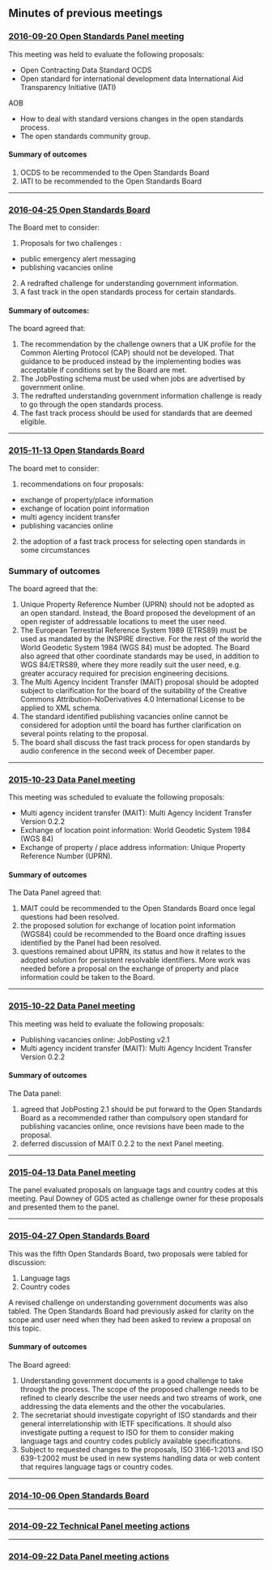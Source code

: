 ## Minutes of previous meetings

### [2016-09-20 Open Standards Panel meeting](2016‐09‐20-Open-Standards-Panel-meeting)

This meeting was held to evaluate the following proposals:

* Open Contracting Data Standard  OCDS
* Open standard for international development data   International Aid Transparency Initiative (IATI)

AOB
* How to deal with standard versions changes in the open standards process.
* The open standards community group.

#### Summary of outcomes

1. OCDS to be recommended to the Open Standards Board
2. IATI to be recommended to the Open Standards Board

***

### [2016‐04‐25 Open Standards Board](2016‐04‐25-Open-Standards-Board)
The Board met to consider:

1. Proposals for two challenges :
 *  public emergency alert messaging
 * publishing vacancies online
2. A redrafted challenge for understanding government information.
3. A fast track in the open standards process for certain standards.

#### Summary of outcomes:

The board agreed that:

1. The recommendation by the challenge owners that a UK profile for the Common Alerting Protocol (CAP) should not be developed. That guidance to be produced instead by the implementing bodies was acceptable if conditions set by the Board are met.
2. The JobPosting schema must be used when jobs are advertised by government online.
3. The redrafted understanding government information challenge is ready to go through the open standards process.
4. The fast track process should be used for standards that are deemed eligible.

***

### [2015‐11‐13 Open Standards Board](2015‐11‐13-Open-Standards-Board)

The board met to consider:

1. recommendations on four proposals:
  * exchange of property/place information
  * exchange of location point information
  * multi agency incident transfer
  * publishing vacancies online
2. the adoption of a fast track process for selecting open standards in some circumstances

### Summary of outcomes

The board agreed that the:

1. Unique Property Reference Number (UPRN) should not be adopted as an open standard. Instead, the Board proposed the development of an open register of addressable locations to meet the user need.
2. The European Terrestrial Reference System 1989 (ETRS89) must be used as mandated by the INSPIRE directive. For the rest of the world the World Geodetic System 1984 (WGS 84) must be adopted. The Board also agreed that other coordinate standards may be used, in addition to WGS 84/ETRS89, where they more readily suit the user need, e.g. greater accuracy required for precision engineering decisions.
3. The Multi Agency Incident Transfer (MAIT) proposal should be adopted subject to clarification for the board of the suitability of the Creative Commons Attribution-NoDerivatives 4.0 International License to be applied to XML schema.
4. The standard identified publishing vacancies online cannot be considered for adoption until the board has further clarification on several points relating to the proposal.
5. The board shall discuss the fast track process for open standards by audio conference in the second week of December paper.

***

### [2015‐10‐23 Data Panel meeting](2015‐10‐23-Data-Panel-meeting)
This meeting was scheduled to evaluate the following proposals:

*   Multi agency incident transfer (MAIT): Multi Agency Incident Transfer Version 0.2.2
*   Exchange of location point information: World Geodetic System 1984 (WGS 84)
*   Exchange of property / place address information: Unique Property Reference Number (UPRN).

#### Summary of outcomes

The Data Panel agreed that: 

1. MAIT could be recommended to the Open Standards Board once legal questions had been resolved.
2. the proposed solution for exchange of location point information (WGS84) could be recommended to the Board once drafting issues identified by the Panel had been resolved.
3. questions remained about UPRN, its status and how it relates to the adopted solution for persistent resolvable identifiers. More work was needed before a proposal on the exchange of property and place information could be taken to the Board.

***

### [2015‐10‐22 Data Panel meeting](2015‐10‐22-Data-Panel-meeting)

This meeting was held to evaluate the following proposals:

*   Publishing vacancies online: JobPosting v2.1
*   Multi agency incident transfer (MAIT): Multi Agency Incident Transfer Version 0.2.2

#### Summary of outcomes

The Data panel:

1. agreed that JobPosting 2.1 should be put forward to the Open Standards Board as a recommended rather than compulsory open standard for publishing vacancies online, once revisions have been made to the proposal.
2. deferred discussion of MAIT 0.2.2 to the next Panel meeting.

***

### [2015‐04‐13 Data Panel meeting](2015‐04‐13-Data-Panel-meeting)

The panel evaluated proposals on language tags and country codes at this meeting. Paul Downey of GDS acted as challenge owner for these proposals and presented them to the panel.

***

### [2015‐04‐27 Open Standards Board](2015‐04‐27-Open-Standards-Board)

This was the fifth Open Standards Board, two proposals were tabled for discussion:

1. Language tags
1. Country codes

A revised challenge on understanding government documents was also tabled. The Open Standards Board had previously asked for clarity on the scope and user need when they had been asked to review a proposal on this topic.

#### Summary of outcomes

The Board agreed:

1. Understanding government documents is a good challenge to take through the process. The scope of the proposed challenge needs to be refined to clearly describe the user needs and two streams of work, one addressing the data elements and the other the vocabularies.
2. The secretariat should investigate copyright of ISO standards and their general interrelationship with IETF specifications. It should also investigate putting a request to ISO for them to consider making language tags and country codes publicly available specifications.
3. Subject to requested changes to the proposals, ISO 3166-1:2013 and ISO 639-1:2002 must be used in new systems handling data or web content that requires language tags or country codes.

*** 

### [2014‐10‐06 Open Standards Board](2014‐10‐06-Open-Standards-Board)

***

### [2014‐09‐22 Technical Panel meeting actions](2014‐09‐22-Technical-Panel-meeting)

***

### [2014‐09‐22 Data Panel meeting actions](2014‐09‐22-Data-Panel-meeting)
